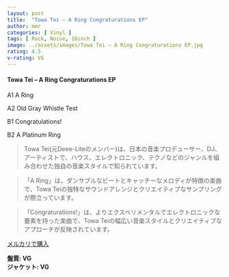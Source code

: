 ```yaml
---
layout: post
title:  "Towa Tei – A Ring Congraturations EP"
author: mmr
categories: [ Vinyl ]
tags: [ Rock, Noise, 10inch ]
image: ../assets/images/Towa Tei – A Ring Congraturations EP.jpg
rating: 4.5
v-rating: VG
---
```


#### Towa Tei – A Ring Congraturations EP

A1  A Ring

A2  Old Gray Whistle Test

B1  Congratulations!

B2  A Platinum Ring

> Towa Tei(元Deee-Liteのメンバー)は、日本の音楽プロデューサー、DJ、アーティストで、ハウス、エレクトロニック、テクノなどのジャンルを組み合わせた独自の音楽スタイルで知られています。

> 「A Ring」は、ダンサブルなビートとキャッチーなメロディが特徴の楽曲で、Towa Teiの独特なサウンドアレンジとクリエイティブなサンプリングが際立っています。

> 「Congraturations!」は、よりエクスペリメンタルでエレクトロニックな要素を持った楽曲で、Towa Teiの幅広い音楽スタイルとクリエイティブなアプローチが反映されています。



[メルカリで購入](https://jp.mercari.com/item/m60231112636)


<div class="mt-4 mb-4 d-flex align-items-center">
<strong class="mr-1">盤質: VG</strong>
</div>
<div class="mt-4 mb-4 d-flex align-items-center">
<strong class="mr-1">ジャケット: VG</strong>
</div>